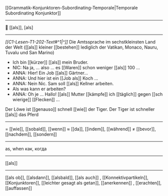 [[Grammatik-Konjunktoren-Subordinating-Temporale|Temporale Subordinating Konjunktor]]

---

🔗 [[als]], [als]

---
*[[C1-Lesen-T1-202-Text#^1|^]]* Die Amtssprache im sechstkleinsten Land der Welt ([[als]] kleiner [[bestehen]] lediglich der Vatikan, Monaco, Nauru, Tuvalu und San Marino)


- Ich bin [[kürzer]] [[als]] mein Bruder.
- NIC: Na ja, … also … es [[Waren]] schon weniger [[als]] 100 …
- ANNA: Hier! Ein Job [[als]] Gärtner…
- ANNA: Und hier ist ein [[Job als]] Koch …
- ANNA: Nein Nic. Sam soll [[als]] Kellner arbeiten.
- Als was kann er arbeiten?
- ANNA: Oh je … Hallo! [[als]] Mutter [[kämpfe]] ich [[täglich]] gegen [[schwierige]] [[Flecken]] …

Der Löwe ist [[genauso]] schnell [[wie]] der Tiger.
Der Tiger ist schneller [[als]] das Pferd

---

= [[wie]], [[sobald]], [[wenn]]
≈ [[da]], [[indem]], [[während]]
≠ [[bevor]], [[nachdem]], [[sondern]]

---

as, when
как, когда

---

[[als]]

---

[[als ob]], [[alsdann]], [[alsbald]], [[als auch]]
, [[Konnektivpartikeln]], [[Konjunktoren]], [[leichter gesagt als getan]], [[anerkennen]]
, [[erachten]], [[auffassen]]